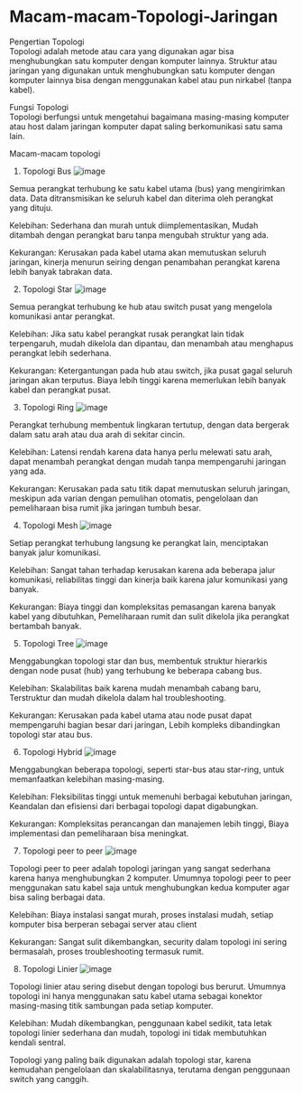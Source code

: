 # Macam-macam-Topologi-Jaringan

Pengertian Topologi       
Topologi adalah metode atau cara yang digunakan agar bisa menghubungkan satu komputer dengan komputer lainnya. Struktur atau jaringan yang digunakan untuk menghubungkan satu komputer dengan komputer lainnya bisa dengan menggunakan kabel atau pun nirkabel (tanpa kabel).

Fungsi Topologi          
Topologi berfungsi untuk mengetahui bagaimana masing-masing komputer atau host dalam jaringan komputer dapat saling berkomunikasi satu sama lain.

Macam-macam topologi

1. Topologi Bus
![image](https://github.com/user-attachments/assets/aaf2b92c-66bf-44bf-8b4f-265711f5bc7f)

Semua perangkat terhubung ke satu kabel utama (bus) yang mengirimkan data. Data ditransmisikan ke seluruh kabel dan diterima oleh perangkat yang dituju.

Kelebihan: Sederhana dan murah untuk diimplementasikan, Mudah ditambah dengan perangkat baru tanpa mengubah struktur yang ada.

Kekurangan: Kerusakan pada kabel utama akan memutuskan seluruh jaringan, kinerja menurun seiring dengan penambahan perangkat karena lebih banyak tabrakan data.


2. Topologi Star
   ![image](https://github.com/user-attachments/assets/12ba1cc4-8db3-42b5-a0a7-c98e819b5ed7)

Semua perangkat terhubung ke hub atau switch pusat yang mengelola komunikasi antar perangkat.

 Kelebihan: Jika satu kabel perangkat rusak perangkat lain tidak terpengaruh, mudah dikelola dan dipantau, dan menambah atau menghapus perangkat lebih sederhana.

Kekurangan: Ketergantungan pada hub atau switch, jika pusat gagal seluruh jaringan akan terputus.
Biaya lebih tinggi karena memerlukan lebih banyak kabel dan perangkat pusat.


3. Topologi Ring
   ![image](https://github.com/user-attachments/assets/f47a30cf-a59b-4189-8c02-0f3a1fd09829)

Perangkat terhubung membentuk lingkaran tertutup, dengan data bergerak dalam satu arah atau dua arah di sekitar cincin.

Kelebihan:
Latensi rendah karena data hanya perlu melewati satu arah,
dapat menambah perangkat dengan mudah tanpa mempengaruhi jaringan yang ada.

Kekurangan:
Kerusakan pada satu titik dapat memutuskan seluruh jaringan, meskipun ada varian dengan pemulihan otomatis,
pengelolaan dan pemeliharaan bisa rumit jika jaringan tumbuh besar.


4. Topologi Mesh
   ![image](https://github.com/user-attachments/assets/87c65f52-8fa3-4673-8c8d-cc99d657b5aa)

Setiap perangkat terhubung langsung ke perangkat lain, menciptakan banyak jalur komunikasi. 

Kelebihan:
Sangat tahan terhadap kerusakan karena ada beberapa jalur komunikasi,
reliabilitas tinggi dan kinerja baik karena jalur komunikasi yang banyak.

Kekurangan:
Biaya tinggi dan kompleksitas pemasangan karena banyak kabel yang dibutuhkan,
Pemeliharaan rumit dan sulit dikelola jika perangkat bertambah banyak.

5. Topologi Tree
   ![image](https://github.com/user-attachments/assets/1f78a517-256e-439f-a38b-fc754845f712)

Menggabungkan topologi star dan bus, membentuk struktur hierarkis dengan node pusat (hub) yang terhubung ke beberapa cabang bus.

Kelebihan:
Skalabilitas baik karena mudah menambah cabang baru,
Terstruktur dan mudah dikelola dalam hal troubleshooting.

Kekurangan:
Kerusakan pada kabel utama atau node pusat dapat mempengaruhi bagian besar dari jaringan,
Lebih kompleks dibandingkan topologi star atau bus.


6. Topologi Hybrid
   ![image](https://github.com/user-attachments/assets/ccda80f9-2051-4a22-b172-f63c088abd60)

Menggabungkan beberapa topologi, seperti star-bus atau star-ring, untuk memanfaatkan kelebihan masing-masing.

Kelebihan:
Fleksibilitas tinggi untuk memenuhi berbagai kebutuhan jaringan,
Keandalan dan efisiensi dari berbagai topologi dapat digabungkan.

Kekurangan:
Kompleksitas perancangan dan manajemen lebih tinggi,
Biaya implementasi dan pemeliharaan bisa meningkat.


7. Topologi peer to peer
    ![image](https://github.com/user-attachments/assets/f698772e-9cea-4582-b012-bd7d0aadb96b)

  Topologi peer to peer adalah topologi jaringan yang sangat sederhana karena hanya menghubungkan 2 komputer. Umumnya topologi peer to peer menggunakan satu kabel saja untuk menghubungkan kedua komputer agar bisa saling berbagai data. 

Kelebihan:
Biaya instalasi sangat murah,
proses instalasi mudah,
setiap komputer bisa berperan sebagai server atau client

Kekurangan:
Sangat sulit dikembangkan,
security dalam topologi ini sering bermasalah,
proses troubleshooting termasuk rumit.


8. Topologi Linier
   ![image](https://github.com/user-attachments/assets/51bb6da5-6d38-42ec-a9a5-d474d996081e)

Topologi linier atau sering disebut dengan topologi bus berurut. Umumnya topologi ini hanya menggunakan satu kabel utama sebagai konektor masing-masing titik sambungan pada setiap komputer.

Kelebihan: Mudah dikembangkan, 
penggunaan kabel sedikit,
tata letak topologi linier sederhana dan mudah, topologi ini tidak membutuhkan kendali sentral.


Topologi yang paling baik digunakan adalah topologi star, karena kemudahan pengelolaan dan skalabilitasnya, terutama dengan penggunaan switch yang canggih.
